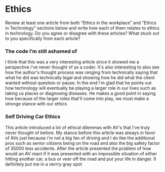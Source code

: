 # Ethics

Review at least one article from both “Ethics in the workplace” and “Ethics in Technology” sections below and write how each of them relates to ethics in technology. Do you agree or disagree with these articles? What stuck out to you specifically from each article?

### The code I’m still ashamed of

I think that this was a very interesting article since it showed me a perspective i've never thought of as a coder. It's also interesting to also see how the author's thought process was ranging from technically saying that what he did was technically legal and showing how he did what the client wanted without question or pause. In the end i'm glad that he points out how technology will eventually be playing a larger role in our lives such as taking us places or diagnosing diseases. He makes a good point in saying how because of the larger roles that'll come into play, we must make a stronge stance with our ethics

### Self Driving Car Ethics

This article introduced a lot of ethical dilemmas with AV's that I've truly never thought of before. My stance before this article was always in favor of AVs just because i'm not a big fan of driving and I do like the additional pros such as senior citizens being on the road and also the big safety factor of 35000 less accidents. After the article presented the problem of how would an AV react if it was presented with an impossible situation of either hitting another car, a bus or veer off the road and put your life in danger. It definitely put me in a verrry gray spot